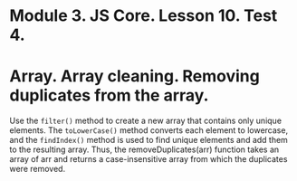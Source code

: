 # Module 3. JS Core. Lesson 10. Test 4.

# Array. Array cleaning. Removing duplicates from the array.

Use the `filter()` method to create a new array that contains only unique elements. The `toLowerCase()` method converts each element to lowercase, and the `findIndex()` method is used to find unique elements and add them to the resulting array. Thus, the removeDuplicates(arr) function takes an array of arr and returns a case-insensitive array from which the duplicates were removed.
